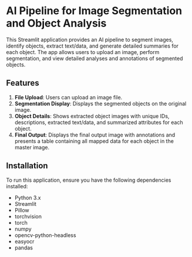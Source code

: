 # AI Pipeline for Image Segmentation and Object Analysis

This Streamlit application provides an AI pipeline to segment images, identify objects, extract text/data, and generate detailed summaries for each object. The app allows users to upload an image, perform segmentation, and view detailed analyses and annotations of segmented objects.

## Features

1. **File Upload**: Users can upload an image file.
2. **Segmentation Display**: Displays the segmented objects on the original image.
3. **Object Details**: Shows extracted object images with unique IDs, descriptions, extracted text/data, and summarized attributes for each object.
4. **Final Output**: Displays the final output image with annotations and presents a table containing all mapped data for each object in the master image.

## Installation

To run this application, ensure you have the following dependencies installed:

- Python 3.x
- Streamlit
- Pillow
- torchvision
- torch
- numpy
- opencv-python-headless
- easyocr
- pandas

